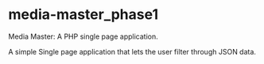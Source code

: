 # media-master_phase1
Media Master: A PHP single page application.

A simple Single page application that lets the user filter through JSON data. 

